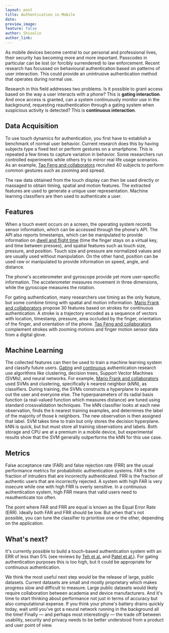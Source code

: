 ```yaml
---
layout: post
title: Authentication in Mobile
date: 
preview_image: 
feature: false
author: Shioulin
author_link: 
---
```


As mobile devices become central to our personal and professional lives, their
security has becoming more and more important. Passcodes in particular can be
lost (or forcibly surrendered) to law enforcement. Recent research has focussed
on behavioural authentication based on patterns of user interaction. This could
provide an unintrusive authentication method that operates during normal use.

Research in this field addresses two problems. Is it possible to grant access
based on the way a user interacts with a phone? This is **gating interaction**.
And once access is granted, can a system continuously monitor use in the
background, requesting reauthentication through a gating system when suspicious
activity is detected? This is **continuous interaction**.

## Data Acquisition

To use touch dynamics for authentication, you first have to establish a
benchmark of normal user behavior. Current research does this by having
subjects type a fixed text or perform gestures on a smartphone. This is
repeated a few times to capture variation in behavior. Some researchers run
controlled experiments while others try to mirror real life usage scenarios. As
an example, [Tao Feng and
collaborators](http://ieeexplore.ieee.org/document/6459891/) recruited 40
subjects to perform common gestures such as zooming and spread.

The raw data obtained from the touch display can then be used directly or
massaged to obtain timing, spatial and motion features. The extracted features
are used to generate a unique user representation. Machine learning classifiers
are then used to authenticate a user. 
 
## Features

When a touch event occurs on a screen, the operating system records sensor
information, which can be accessed through the phone's API. The API also
reports timestamps, which can be manipulated to provide information on [dwell
and flight time](http://dl.acm.org/citation.cfm?id=2933015) (time the finger
stays on a virtual key, and time between presses), and spatial features such as
touch size, pressure, and position. Touch size and pressure are normalized
values and are usually used without manipulation. On the other hand, position
can be used raw or manipulated to provide information on speed, angle, and
distance. 

The phone's accelerometer and gyroscope provide yet more user-specific
information. The accelerometer measures movement in three dimensions, while the
gyroscope measures the rotation.

For gating authentication, many researchers use timing as the only feature, but
some combine timing with spatial and motion information. [Mario Frank and
collaborators](https://arxiv.org/abs/1207.6231) propose 30 features based on
strokes for continuous authentication. A stroke is a trajectory encoded as a
sequence of vectors with location, timestamp, pressure, area occluded by the
finger, orientation of the finger, and orientation of the phone. [Tao Feng and
collaborators](http://ieeexplore.ieee.org/document/6459891/) complement strokes
with zooming motions and finger motion sensor data from a digital glove. 

## Machine Learning

The collected features can then be used to train a machine learning system and
classify future users. [Gating](http://dl.acm.org/citation.cfm?id=2933015) and
[continuous](http://ieeexplore.ieee.org/document/7503170/) authentication
research use algorithms like clustering, decision trees, Support Vector
Machines (SVMs), and neural networks. For example, [Mario Frank and
collaborators](https://arxiv.org/abs/1207.6231) used SVMs and clustering,
specifically k nearest neighbor (kNN), as classifiers. During training, the
SVMs constructs a hyperplane to separate out the user and everyone else. The
hyperparameters of its radial basis function (a real-valued function which
measures distance) are tuned using standard crossvalidation techniques. The kNN
classifier looks at each new observation, finds the k nearest training
examples, and determines the label of the majority of those k neighbors. The
new observation is then assigned that label. SVM takes time to train but only
stores the decision hyperplane. kNN is quick, but but must store all training
observations and labels. Both storage and CPU are at a premium in a mobile
device, but experimental results show that the SVM generally outperforms the
kNN for this use case. 

## Metrics

False acceptance rate (FAR) and false rejection rate (FRR) are the usual
performance metrics for probabilistic authentication systems. FAR is the
fraction of intruders that are incorrectly authenticated. FRR is the fraction
of authentic users that are incorrectly rejected. A system with high FAR is
very insecure while one with high FRR is overly sensitive. In a continuous
authentication system, high FRR means that valid users need to reauthenticate
too often. 

The point where FAR and FRR are equal is known as the Equal Error Rate (ERR).
Ideally both FAR and FRR should be low. But when that's not possible, you can
tune the classifier to prioritise one or the other, depending on the
application. 

## What's next?

It's currently possible to build a touch-based authentication system with an
ERR of less than 5% (see reviews by [Teh et
al.](http://dl.acm.org/citation.cfm?id=2933015) and [Patel et
al.](http://ieeexplore.ieee.org/document/7503170/)). For gating authentication
purposes this is too high, but it could be appropriate for continuous
authentication. 

We think the most useful next step would be the release of large, public
datasets. Current datasets are small and mostly proprietary which makes
progress slow and difficult to measure. Large public datasets would likely
require collaboration between academia and device manufacturers. And it's time
to start thinking about performance not just in terms of accuracy but also
computational expense. If you think your phone's battery drains quickly today,
wait until you've got a neural network running in the background all the time!
Finally — and perhaps most interestingly — the trade off between usability,
security and privacy needs to be better understood from a product and user
point of view. 

